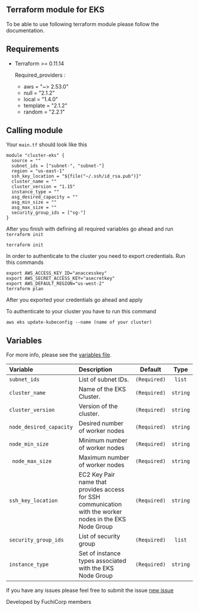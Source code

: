 ## Terraform module for EKS

To be able to use following terraform module please follow the documentation. 


## Requirements

* Terraform >= 0.11.14

  Required_providers :
  * aws      =   "~> 2.53.0"
  * null     =   "2.1.2"
  * local    =   "1.4.0"
  * template =   "2.1.2"
  * random   =   "2.2.1"



## Calling module

Your `main.tf` should look like this
```
module "cluster-eks" {
  source = ""
  subnet_ids = ["subnet-", "subnet-"]
  region = "us-east-1"
  ssh_key_location = "${file("~/.ssh/id_rsa.pub")}"
  cluster_name = ""
  cluster_version = "1.15"
  instance_type = ""
  asg_desired_capacity = ""
  asg_min_size = ""
  asg_max_size = ""
  security_group_ids = ["sg-"]
}
```

After you finish with defining all required variables go ahead and run `terraform init`

```
terraform init
```
In order to authenticate to the cluster you need to export credentials. Run this commands
```
export AWS_ACCESS_KEY_ID="anaccesskey"
export AWS_SECRET_ACCESS_KEY="asecretkey"
export AWS_DEFAULT_REGION="us-west-2"
terraform plan
```


After you exported your credentials go ahead and apply 

To authenticate to your cluster you have to run this command

```
aws eks update-kubeconfig --name (name of your cluster)
```
## Variables

For more info, please see the [variables file](?tab=inputs).

| Variable               | Description                         | Default                                               | Type |
| :--------------------- | :---------------------------------- | :---------------------------------------------------: | :--------------------: |
| `subnet_ids` | List of subnet IDs. | `(Required)` | `list` |
| `cluster_name` |  Name of the EKS Cluster. | `(Required)` | `string` |
| `cluster_version` | Version of the cluster. | `(Required)` | `string` |
| `node_desired_capacity` | Desired number of worker nodes | `(Required)` | `string` |
| `node_min_size` | Minimum number of worker nodes | `(Required)` | `string` |
| ` node_max_size` | Maximum number of worker nodes | `(Required)` | `string` |
| `ssh_key_location` | EC2 Key Pair name that provides access for SSH communication with the worker nodes in the EKS Node Group| `(Required)` | `string` |
| `security_group_ids` |List of security group | `(Required)` | `list` |
| `instance_type` | Set of instance types associated with the EKS Node Group | `(Required)` | `string` |



If you have any issues please feel free to submit the issue [new issue](https://github.com/fuchicorp/terraform-aws-eks/issues/new) 

Developed by FuchiCorp members 
